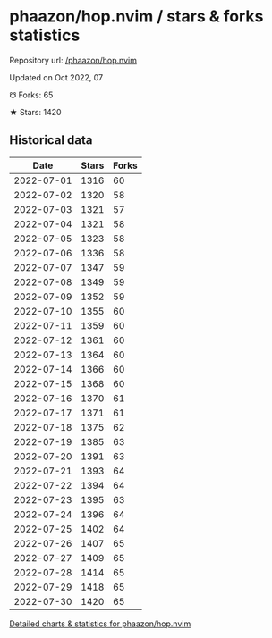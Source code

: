 # phaazon/hop.nvim / stars & forks statistics

Repository url: [/phaazon/hop.nvim](https://github.com/phaazon/hop.nvim)

Updated on Oct 2022, 07

☋ Forks: 65

★ Stars: 1420

## Historical data
| Date | Stars | Forks |
|------|-------|-------|
| 2022-07-01 | 1316 | 60 | 
| 2022-07-02 | 1320 | 58 | 
| 2022-07-03 | 1321 | 57 | 
| 2022-07-04 | 1321 | 58 | 
| 2022-07-05 | 1323 | 58 | 
| 2022-07-06 | 1336 | 58 | 
| 2022-07-07 | 1347 | 59 | 
| 2022-07-08 | 1349 | 59 | 
| 2022-07-09 | 1352 | 59 | 
| 2022-07-10 | 1355 | 60 | 
| 2022-07-11 | 1359 | 60 | 
| 2022-07-12 | 1361 | 60 | 
| 2022-07-13 | 1364 | 60 | 
| 2022-07-14 | 1366 | 60 | 
| 2022-07-15 | 1368 | 60 | 
| 2022-07-16 | 1370 | 61 | 
| 2022-07-17 | 1371 | 61 | 
| 2022-07-18 | 1375 | 62 | 
| 2022-07-19 | 1385 | 63 | 
| 2022-07-20 | 1391 | 63 | 
| 2022-07-21 | 1393 | 64 | 
| 2022-07-22 | 1394 | 64 | 
| 2022-07-23 | 1395 | 63 | 
| 2022-07-24 | 1396 | 64 | 
| 2022-07-25 | 1402 | 64 | 
| 2022-07-26 | 1407 | 65 | 
| 2022-07-27 | 1409 | 65 | 
| 2022-07-28 | 1414 | 65 | 
| 2022-07-29 | 1418 | 65 | 
| 2022-07-30 | 1420 | 65 | 


[Detailed charts & statistics for phaazon/hop.nvim](https://reviewgithub.com/rep/phaazon/hop.nvim)
